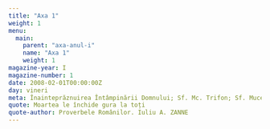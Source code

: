 ```yaml
---
title: "Axa 1"
weight: 1
menu:
  main:
    parent: "axa-anul-i"
    name: "Axa 1"
    weight: 1
magazine-year: I
magazine-number: 1
date: 2008-02-01T00:00:00Z
day: vineri
meta: Înainteprăznuirea Întâmpinării Domnului; Sf. Mc. Trifon; Sf. Mucenițe Perpetua şi Felicitas
quote: Moartea le închide gura la toți
quote-author: Proverbele Românilor. Iuliu A. ZANNE
---
```

